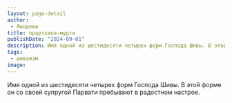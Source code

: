 ```yaml
---
layout: page-detail
author:
 - Яшодеви
title: прартхана-мурти
publishDate: "2024-09-01"
description: Имя одной из шестидесяти четырех форм Господа Шивы. В этой форме он со своей супругой Парвати пребывают в радостном настрое.
tags:
 - шиваизм
image: 
---
```


Имя одной из шестидесяти четырех форм Господа Шивы. В этой форме он со своей супругой Парвати пребывают в радостном настрое.

